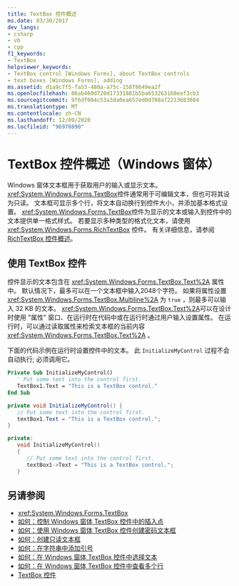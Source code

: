 ```yaml
---
title: TextBox 控件概述
ms.date: 03/30/2017
dev_langs:
- csharp
- vb
- cpp
f1_keywords:
- TextBox
helpviewer_keywords:
- TextBox control [Windows Forms], about TextBox controls
- text boxes [Windows Forms], adding
ms.assetid: d1a9c7f5-fa53-480a-a75c-158f8649ea2f
ms.openlocfilehash: 06ab460d720d17331881b5ba653263160eaf3cb3
ms.sourcegitcommit: 9f6df084c53a3da0ea657ed0d708a72213683084
ms.translationtype: MT
ms.contentlocale: zh-CN
ms.lasthandoff: 12/09/2020
ms.locfileid: "96970890"
---
```

# <a name="textbox-control-overview-windows-forms"></a>TextBox 控件概述（Windows 窗体）
Windows 窗体文本框用于获取用户的输入或显示文本。 <xref:System.Windows.Forms.TextBox>控件通常用于可编辑文本，但也可将其设为只读。 文本框可显示多个行，将文本自动换行到控件大小，并添加基本格式设置。 <xref:System.Windows.Forms.TextBox>控件为显示的文本或输入到控件中的文本提供单一格式样式。 若要显示多种类型的格式化文本，请使用 <xref:System.Windows.Forms.RichTextBox> 控件。 有关详细信息，请参阅 [RichTextBox 控件概述](richtextbox-control-overview-windows-forms.md)。  
  
## <a name="working-with-the-textbox-control"></a>使用 TextBox 控件  
 控件显示的文本包含在 <xref:System.Windows.Forms.TextBox.Text%2A> 属性中。 默认情况下，最多可以在一个文本框中输入2048个字符。 如果将属性设置 <xref:System.Windows.Forms.TextBox.Multiline%2A> 为 `true` ，则最多可以输入 32 KB 的文本。 <xref:System.Windows.Forms.TextBox.Text%2A>可以在设计时使用 "属性" 窗口、在运行时在代码中或在运行时通过用户输入设置属性。 在运行时，可以通过读取属性来检索文本框的当前内容 <xref:System.Windows.Forms.TextBox.Text%2A> 。  
  
 下面的代码示例在运行时设置控件中的文本。 此 `InitializeMyControl` 过程不会自动执行; 必须调用它。  
  
```vb  
Private Sub InitializeMyControl()  
   ' Put some text into the control first.  
   TextBox1.Text = "This is a TextBox control."  
End Sub  
```  
  
```csharp  
private void InitializeMyControl() {  
   // Put some text into the control first.  
   textBox1.Text = "This is a TextBox control.";  
}  
```  
  
```cpp  
private:  
   void InitializeMyControl()  
   {  
      // Put some text into the control first.  
      textBox1->Text = "This is a TextBox control.";  
   }  
```  
  
## <a name="see-also"></a>另请参阅

- <xref:System.Windows.Forms.TextBox>
- [如何：控制 Windows 窗体 TextBox 控件中的插入点](how-to-control-the-insertion-point-in-a-windows-forms-textbox-control.md)
- [如何：使用 Windows 窗体 TextBox 控件创建密码文本框](how-to-create-a-password-text-box-with-the-windows-forms-textbox-control.md)
- [如何：创建只读文本框](how-to-create-a-read-only-text-box-windows-forms.md)
- [如何：在字符串中添加引号](how-to-put-quotation-marks-in-a-string-windows-forms.md)
- [如何：在 Windows 窗体 TextBox 控件中选择文本](how-to-select-text-in-the-windows-forms-textbox-control.md)
- [如何：在 Windows 窗体 TextBox 控件中查看多个行](how-to-view-multiple-lines-in-the-windows-forms-textbox-control.md)
- [TextBox 控件](textbox-control-windows-forms.md)
